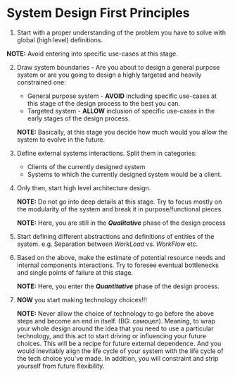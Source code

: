 # System Design First Principles

1. Start with a proper understanding of the problem you have to solve with global (high level) definitions.

 **NOTE:** Avoid entering into specific use-cases at this stage.

2. Draw system boundaries - Are you about to design a general purpose system or
are you going to design a highly targeted and heavily constrained one:

    * General purpose system - **AVOID** including specific use-cases at this
    stage of the design process to the best you can.
    * Targeted system - **ALLOW** inclusion of specific use-cases in the early
    stages of the design process.

    **NOTE:** Basically, at this stage you decide how much would you allow the
            system to evolve in the future.

3. Define external systems interactions. Split them in categories:

    * Clients of the currently designed system
    * Systems to which the currently designed system would be a client.

4. Only then, start high level architecture design.

    **NOTE:** Do not go into deep details at this stage. Try to focus mostly on
        the modularity of the system and break it in purpose/functional pieces.

    **NOTE:** Here, you are still in the ***Qualitative*** phase of the design process

5. Start defining different abstractions and definitions of entities of the system.
e.g. Separation between *WorkLoad* vs. *WorkFlow* etc.

6. Based on the above, make the estimate of potential resource needs and internal
components interactions. Try to foresee eventual bottlenecks and single points of
failure at this stage.

    **NOTE:** Here, you enter the ***Quantitative*** phase of the design process.

7. **NOW** you start making technology choices!!!

    **NOTE:** Never allow the choice of technology to go before the above steps
    and become an end in itself. (BG: самоцел). Meaning, to wrap your whole design
    around the idea that you need to use a particular technology, and this act to
    start driving or influencing your future choices. This will be a recipe for
    future external dependence. And you would inevitably align the life cycle of
    your system with the life cycle of the tech choice you've made. In addition,
    you will constraint and strip yourself from future flexibility.
